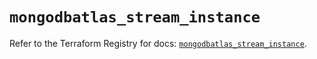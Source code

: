 # `mongodbatlas_stream_instance`

Refer to the Terraform Registry for docs: [`mongodbatlas_stream_instance`](https://registry.terraform.io/providers/mongodb/mongodbatlas/1.39.0/docs/resources/stream_instance).
